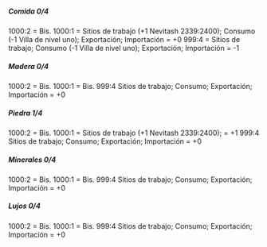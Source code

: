 ##### Comida 0/4
1000:2 = Bis.
1000:1 = Sitios de trabajo (+1 Nevitash 2339:2400); Consumo (-1 Villa de nivel uno); Exportación; Importación = +0
999:4 = Sitios de trabajo; Consumo (-1 Villa de nivel uno); Exportación; Importación = -1

##### Madera 0/4
1000:2 = Bis.
1000:1 = Bis.
999:4 Sitios de trabajo; Consumo; Exportación; Importación = +0

##### Piedra 1/4
1000:2 = Bis.
1000:1 = Sitios de trabajo (+1 Nevitash 2339:2400); = +1
999:4 Sitios de trabajo; Consumo; Exportación; Importación = +0

##### Minerales 0/4
1000:2 = Bis.
1000:1 = Bis.
999:4 Sitios de trabajo; Consumo; Exportación; Importación = +0

##### Lujos 0/4
1000:2 = Bis.
1000:1 = Bis.
999:4 Sitios de trabajo; Consumo; Exportación; Importación = +0